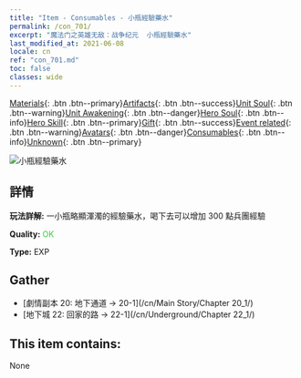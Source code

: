 ```yaml
---
title: "Item - Consumables - 小瓶經驗藥水"
permalink: /con_701/
excerpt: "魔法门之英雄无敌：战争纪元  小瓶經驗藥水"
last_modified_at: 2021-06-08
locale: cn
ref: "con_701.md"
toc: false
classes: wide
---
```

 [Materials](/ItemsCN/){: .btn .btn--primary}[Artifacts](/ItemsCN/Artifacts/){: .btn .btn--success}[Unit Soul](/ItemsCN/UnitSoul/){: .btn .btn--warning}[Unit Awakening](/ItemsCN/UnitAwakening/){: .btn .btn--danger}[Hero Soul](/ItemsCN/HeroSoul/){: .btn .btn--info}[Hero Skill](/ItemsCN/HeroSkill/){: .btn .btn--primary}[Gift](/ItemsCN/Gift/){: .btn .btn--success}[Event related](/ItemsCN/Events/){: .btn .btn--warning}[Avatars](/ItemsCN/Avatars/){: .btn .btn--danger}[Consumables](/ItemsCN/Consumables/){: .btn .btn--info}[Unknown](/ItemsCN/Unknown/){: .btn .btn--primary}

 ![小瓶經驗藥水](/images/t/i_501.png)

## 詳情
 **玩法詳解:** 一小瓶略顯渾濁的經驗藥水，喝下去可以增加 300 點兵團經驗

 **Quality:** <span style="color: #32CD32">OK</span>

 **Type:** EXP

## Gather

*    [劇情副本 20: 地下通道 -> 20-1](/cn/Main Story/Chapter 20_1/) 
*    [地下城 22: 回家的路 -> 22-1](/cn/Underground/Chapter 22_1/) 

## This item contains:

  None

